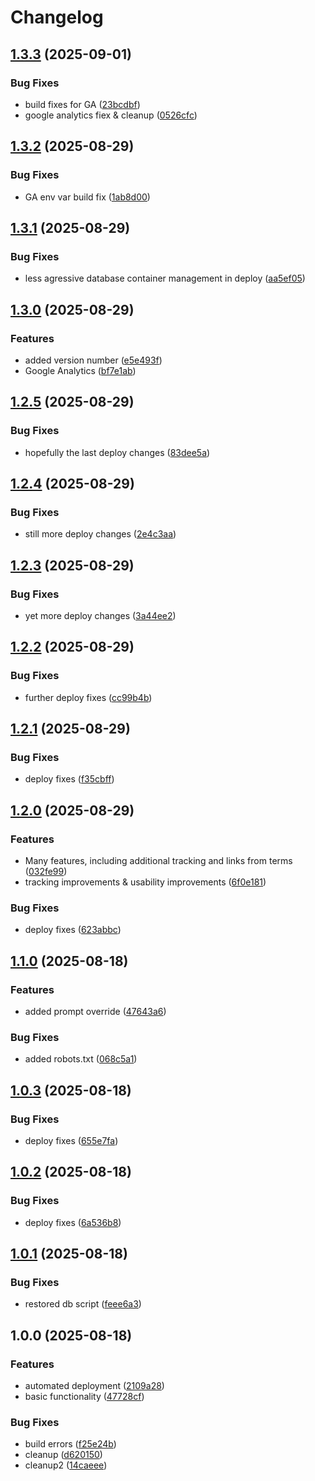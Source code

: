 # Changelog

## [1.3.3](https://github.com/HCL-CDP-TA/fake-google/compare/v1.3.2...v1.3.3) (2025-09-01)


### Bug Fixes

* build fixes for GA ([23bcdbf](https://github.com/HCL-CDP-TA/fake-google/commit/23bcdbfc1ab7be331734544e29016e1917e063cd))
* google analytics fiex & cleanup ([0526cfc](https://github.com/HCL-CDP-TA/fake-google/commit/0526cfc4589acd452455f44bda89eef7d3a6383e))

## [1.3.2](https://github.com/HCL-CDP-TA/fake-google/compare/v1.3.1...v1.3.2) (2025-08-29)


### Bug Fixes

* GA env var build fix ([1ab8d00](https://github.com/HCL-CDP-TA/fake-google/commit/1ab8d0061953a6877d0d35559b8677746b8e01fb))

## [1.3.1](https://github.com/HCL-CDP-TA/fake-google/compare/v1.3.0...v1.3.1) (2025-08-29)


### Bug Fixes

* less agressive database container management in deploy ([aa5ef05](https://github.com/HCL-CDP-TA/fake-google/commit/aa5ef055ad8dee1f0266c7a8325ce4ba1722b27e))

## [1.3.0](https://github.com/HCL-CDP-TA/fake-google/compare/v1.2.5...v1.3.0) (2025-08-29)


### Features

* added version number ([e5e493f](https://github.com/HCL-CDP-TA/fake-google/commit/e5e493f79dfa73d41ea5ab9f4b02f0aa313f2dac))
* Google Analytics ([bf7e1ab](https://github.com/HCL-CDP-TA/fake-google/commit/bf7e1abdda6b4d07b8bd918454ca1397b1029322))

## [1.2.5](https://github.com/HCL-CDP-TA/fake-google/compare/v1.2.4...v1.2.5) (2025-08-29)


### Bug Fixes

* hopefully the last deploy changes ([83dee5a](https://github.com/HCL-CDP-TA/fake-google/commit/83dee5a404fb7be8e4424a4e9fe096468d783046))

## [1.2.4](https://github.com/HCL-CDP-TA/fake-google/compare/v1.2.3...v1.2.4) (2025-08-29)


### Bug Fixes

* still  more deploy changes ([2e4c3aa](https://github.com/HCL-CDP-TA/fake-google/commit/2e4c3aad7e90dfc7162e94ff703c1c87f74f40db))

## [1.2.3](https://github.com/HCL-CDP-TA/fake-google/compare/v1.2.2...v1.2.3) (2025-08-29)


### Bug Fixes

* yet more deploy changes ([3a44ee2](https://github.com/HCL-CDP-TA/fake-google/commit/3a44ee2f9aac1dd369f27e3d221109fd5c6b57d3))

## [1.2.2](https://github.com/HCL-CDP-TA/fake-google/compare/v1.2.1...v1.2.2) (2025-08-29)


### Bug Fixes

* further deploy fixes ([cc99b4b](https://github.com/HCL-CDP-TA/fake-google/commit/cc99b4bd935f8285da3983927c5d7521252a7aa1))

## [1.2.1](https://github.com/HCL-CDP-TA/fake-google/compare/v1.2.0...v1.2.1) (2025-08-29)


### Bug Fixes

* deploy fixes ([f35cbff](https://github.com/HCL-CDP-TA/fake-google/commit/f35cbff704d2c66a87a48edc06b49676bb9bc41e))

## [1.2.0](https://github.com/HCL-CDP-TA/fake-google/compare/v1.1.0...v1.2.0) (2025-08-29)


### Features

* Many features, including additional tracking and links from terms ([032fe99](https://github.com/HCL-CDP-TA/fake-google/commit/032fe99bd76aeace6e2e146ca32440e7f6805b4e))
* tracking improvements & usability improvements ([6f0e181](https://github.com/HCL-CDP-TA/fake-google/commit/6f0e181c68d48685809fca17c0901fe734673cd4))


### Bug Fixes

* deploy fixes ([623abbc](https://github.com/HCL-CDP-TA/fake-google/commit/623abbc7eb020a68daae433216aaa77e6c824969))

## [1.1.0](https://github.com/HCL-CDP-TA/fake-google/compare/v1.0.3...v1.1.0) (2025-08-18)


### Features

* added prompt override ([47643a6](https://github.com/HCL-CDP-TA/fake-google/commit/47643a6d95c59d01a7ac2a5110ab489f6b277888))


### Bug Fixes

* added robots.txt ([068c5a1](https://github.com/HCL-CDP-TA/fake-google/commit/068c5a1981a4c7af63d226183f768c2b13b8ee12))

## [1.0.3](https://github.com/HCL-CDP-TA/fake-google/compare/v1.0.2...v1.0.3) (2025-08-18)


### Bug Fixes

* deploy fixes ([655e7fa](https://github.com/HCL-CDP-TA/fake-google/commit/655e7fa7ced92551b5030aa1a5db2591aead9860))

## [1.0.2](https://github.com/HCL-CDP-TA/fake-google/compare/v1.0.1...v1.0.2) (2025-08-18)


### Bug Fixes

* deploy fixes ([6a536b8](https://github.com/HCL-CDP-TA/fake-google/commit/6a536b832fe4aaccbb1d2b84dde9e25478bd6d84))

## [1.0.1](https://github.com/HCL-CDP-TA/fake-google/compare/v1.0.0...v1.0.1) (2025-08-18)


### Bug Fixes

* restored db script ([feee6a3](https://github.com/HCL-CDP-TA/fake-google/commit/feee6a349e49e41e10f6afd03b32f7f172437ed6))

## 1.0.0 (2025-08-18)


### Features

* automated deployment ([2109a28](https://github.com/HCL-CDP-TA/fake-google/commit/2109a28cb869cebbe261891d0c5677e4aca50939))
* basic functionality ([47728cf](https://github.com/HCL-CDP-TA/fake-google/commit/47728cf880b2a249f0b635180f7a2399a3a8841d))


### Bug Fixes

* build errors ([f25e24b](https://github.com/HCL-CDP-TA/fake-google/commit/f25e24b684e5e4bdfb54d075330a5501f8d9a8be))
* cleanup ([d620150](https://github.com/HCL-CDP-TA/fake-google/commit/d6201506dd0dcbc18e2a4406bb0225ca8d86b646))
* cleanup2 ([14caeee](https://github.com/HCL-CDP-TA/fake-google/commit/14caeee1c9fda3b6f827694258fae34ce8c96e91))
